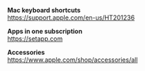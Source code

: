 **Mac keyboard shortcuts**  
https://support.apple.com/en-us/HT201236

**Apps in one subscription**  
https://setapp.com

**Accessories**  
https://www.apple.com/shop/accessories/all
